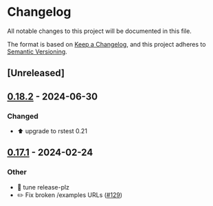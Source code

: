 # Changelog
All notable changes to this project will be documented in this file.

The format is based on [Keep a Changelog](https://keepachangelog.com/en/1.0.0/),
and this project adheres to [Semantic Versioning](https://semver.org/spec/v2.0.0.html).

## [Unreleased]

## [0.18.2](https://github.com/davidB/tracing-opentelemetry-instrumentation-sdk/compare/axum-tracing-opentelemetry-v0.18.1...axum-tracing-opentelemetry-v0.18.2) - 2024-06-30

### <!-- 4 -->Changed
- ⬆️ upgrade to rstest 0.21

## [0.17.1](https://github.com/davidB/tracing-opentelemetry-instrumentation-sdk/compare/axum-tracing-opentelemetry-v0.17.0...axum-tracing-opentelemetry-v0.17.1) - 2024-02-24

### Other
- 👷 tune release-plz
- ✏️ Fix broken /examples URLs ([#129](https://github.com/davidB/tracing-opentelemetry-instrumentation-sdk/pull/129))
